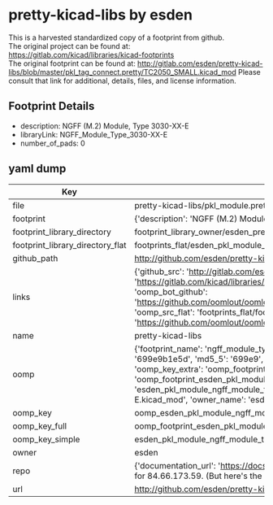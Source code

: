 # pretty-kicad-libs by esden  
This is a harvested standardized copy of a footprint from github.  
The original project can be found at:  
https://gitlab.com/kicad/libraries/kicad-footprints  
The original footprint can be found at:
http://gitlab.com/esden/pretty-kicad-libs/blob/master/pkl_tag_connect.pretty/TC2050_SMALL.kicad_mod
Please consult that link for additional, details, files, and license information.  
## Footprint Details
* description: NGFF (M.2) Module, Type 3030-XX-E  
* libraryLink: NGFF_Module_Type_3030-XX-E  
* number_of_pads: 0  
## yaml dump  
| Key | Value |  
| --- | --- |  
| file | pretty-kicad-libs/pkl_module.pretty/NGFF_Module_Type_3030-XX-E.kicad_mod |  
| footprint | {'description': 'NGFF (M.2) Module, Type 3030-XX-E', 'libraryLink': 'NGFF_Module_Type_3030-XX-E', 'number_of_pads': 0} |  
| footprint_library_directory | footprint_library_owner/esden_pretty-kicad-libs |  
| footprint_library_directory_flat | footprints_flat/esden_pkl_module_ngff_module_type_3030_xx_e/working |  
| github_path | http://github.com/esden/pretty-kicad-libs/blob/master/pkl_module.pretty/NGFF_Module_Type_3030-XX-E.kicad_mod |  
| links | {'github_src': 'http://gitlab.com/esden/pretty-kicad-libs/blob/master/pkl_tag_connect.pretty/TC2050_SMALL.kicad_mod', 'github_src_repo': 'https://gitlab.com/kicad/libraries/kicad-footprints', 'oomp_bot': 'footprints/esden_pkl_module_ngff_module_type_3030_xx_e/working', 'oomp_bot_github': 'https://github.com/oomlout/oomlout_oomp_footprint_bot/tree/main/footprints/esden_pkl_module_ngff_module_type_3030_xx_e/working', 'oomp_src_flat': 'footprints_flat/footprints_flat/esden_pkl_module_ngff_module_type_3030_xx_e/working', 'oomp_src_flat_github': 'https://github.com/oomlout/oomlout_oomp_footprint_src/tree/main/footprints_flat/esden_pkl_module_ngff_module_type_3030_xx_e/working'} |  
| name | pretty-kicad-libs |  
| oomp | {'footprint_name': 'ngff_module_type_3030_xx_e', 'library_name': 'pkl_module', 'md5': '699e9b1e5d73733458fa307c158db233', 'md5_10': '699e9b1e5d', 'md5_5': '699e9', 'md5_6': '699e9b', 'oomp_key': 'oomp_esden_pkl_module_ngff_module_type_3030_xx_e', 'oomp_key_extra': 'oomp_footprint_esden_pkl_module_ngff_module_type_3030_xx_e', 'oomp_key_full': 'oomp_footprint_esden_pkl_module_ngff_module_type_3030_xx_e_699e9b', 'oomp_key_simple': 'esden_pkl_module_ngff_module_type_3030_xx_e', 'original_filename': 'pretty-kicad-libs/pkl_module.pretty/NGFF_Module_Type_3030-XX-E.kicad_mod', 'owner_name': 'esden'} |  
| oomp_key | oomp_esden_pkl_module_ngff_module_type_3030_xx_e |  
| oomp_key_full | oomp_footprint_esden_pkl_module_ngff_module_type_3030_xx_e |  
| oomp_key_simple | esden_pkl_module_ngff_module_type_3030_xx_e |  
| owner | esden |  
| repo | {'documentation_url': 'https://docs.github.com/rest/overview/resources-in-the-rest-api#rate-limiting', 'message': "API rate limit exceeded for 84.66.173.59. (But here's the good news: Authenticated requests get a higher rate limit. Check out the documentation for more details.)"} |  
| url | http://github.com/esden/pretty-kicad-libs |  

